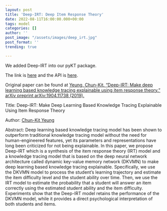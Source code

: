 ```yaml
---
layout: post
title: 'Deep-IRT: Deep Item Response Theory'
date: 2022-08-11T16:00:00.000+00:00
tags: model
categories: []
author: ''
post_image: "/assets/images/deep_irt.jpg"
post_format: ''
trending: true

---
```

We added Deep-IRT into our pyKT package.

The link is [here](https://pykt-toolkit.readthedocs.io/en/latest/models.html#deep-irt) and the API is [here](https://pykt-toolkit.readthedocs.io/en/latest/pykt.models.html#module-pykt.models.deep_irt).

Original paper can be found at [Yeung, Chun-Kit. “Deep-IRT: Make deep learning based knowledge tracing explainable using item response theory.” arXiv preprint arXiv:1904.11738 (2019).](https://arxiv.org/pdf/1904.11738.pdf)

Title: Deep-IRT: Make Deep Learning Based Knowledge Tracing Explainable Using Item Response Theory

Author: [Chun-Kit Yeung](https://scholar.google.com/citations?user=yfUUDKsAAAAJ&hl=en&oi=ao)

Abstract: Deep learning based knowledge tracing model has been shown to outperform traditional knowledge tracing model without the need for human-engineered features, yet its parameters and representations have long been criticized for not being explainable. In this paper, we propose Deep-IRT which is a synthesis of the item response theory (IRT) model and a knowledge tracing model that is based on the deep neural network architecture called dynamic key-value memory network (DKVMN) to make deep learning based knowledge tracing explainable. Specifically, we use the DKVMN model to process the student’s learning trajectory and estimate the item difficulty level and the student ability over time. Then, we use the IRT model to estimate the probability that a student will answer an item correctly using the estimated student ability and the item difficulty. Experiments show that the Deep-IRT model retains the performance of the DKVMN model, while it provides a direct psychological interpretation of both students and items.